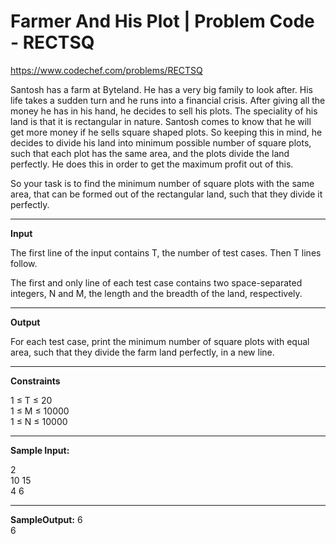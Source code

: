 # Farmer And His Plot | Problem Code - RECTSQ

https://www.codechef.com/problems/RECTSQ

Santosh has a farm at Byteland. He has a very big family to look after. His life takes a sudden turn and he runs into a financial crisis. After giving all the money he has in his hand, he decides to sell his plots. The speciality of his land is that it is rectangular in nature. Santosh comes to know that he will get more money if he sells square shaped plots. So keeping this in mind, he decides to divide his land into minimum possible number of square plots, such that each plot has the same area, and the plots divide the land perfectly. He does this in order to get the maximum profit out of this.

So your task is to find the minimum number of square plots with the same area, that can be formed out of the rectangular land, such that they divide it perfectly.

***

**Input**

The first line of the input contains T, the number of test cases. Then T lines follow.

The first and only line of each test case contains two space-separated integers, N and M, the length and the breadth of the land, respectively.

***

**Output**

For each test case, print the minimum number of square plots with equal area, such that they divide the farm land perfectly, in a new line.

***

**Constraints**

1 ≤ T ≤ 20  
1 ≤ M ≤ 10000  
1 ≤ N ≤ 10000  

***

**Sample Input:**

2  
10 15  
4 6  

***

**SampleOutput:**
6  
6  
